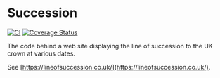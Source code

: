 # Succession

[![CI](https://github.com/davorg/succession/actions/workflows/perltest.yml/badge.svg)](https://github.com/davorg/succession/actions/workflows/perltest.yml)
[![Coverage Status](https://coveralls.io/repos/github/davorg/succession/badge.svg?branch=master)](https://coveralls.io/github/davorg/succession?branch=master)

The code behind a web site displaying the line of succession to the UK crown at various dates.

See [https://lineofsuccession.co.uk/](https://lineofsuccession.co.uk/).
